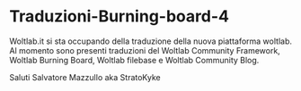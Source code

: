Traduzioni-Burning-board-4
==========================

Woltlab.it si sta occupando della traduzione della nuova piattaforma woltlab. Al momento sono presenti
traduzioni del Woltlab Community Framework, Woltlab Burning Board, Woltlab filebase e Woltlab Community Blog.

Saluti Salvatore Mazzullo aka StratoKyke
